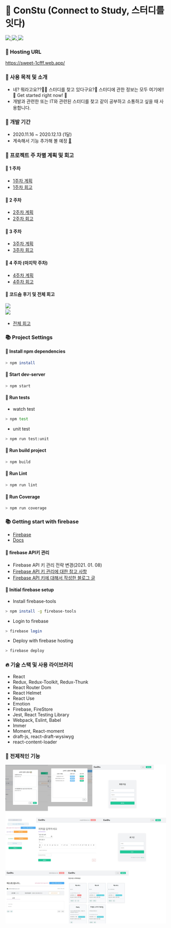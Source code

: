 
# 🌈 ConStu (Connect to Study, 스터디를 잇다)

<a href="https://github.com/CodeSoom/project-react-2-saseungmin/actions?query=workflow%3ACI">
  <img src="https://img.shields.io/github/workflow/status/CodeSoom/project-react-2-saseungmin/CI?label=CI&logo=GitHub&style=flat-square" />
</a>

<a href="https://github.com/CodeSoom/project-react-2-saseungmin/actions?query=workflow%3ACD">
  <img src="https://img.shields.io/github/workflow/status/CodeSoom/project-react-2-saseungmin/CD?label=build&logo=GitHub&style=flat-square" />
</a>

<a href="https://github.com/CodeSoom/project-react-2-saseungmin/issues">
  <img src="https://img.shields.io/github/issues/CodeSoom/project-react-2-saseungmin?style=flat-square" />
</a>

### 🚀 Hosting URL
https://sweet-1cfff.web.app/

### 🎈 사용 목적 및 소개
- 네? 뭐라고요??🙋‍♂️ 스터디를 찾고 있다구요?🤔 스터디에 관한 정보는 모두 여기에!! 🌈 Get started right now! 🚀
- 개발과 관련한 또는 IT와 관련된 스터디를 찾고 같이 공부하고 소통하고 싶을 때 사용합니다.

### 🎯 개발 기간
- 2020.11.16 ~ 2020.12.13 (1달)
- 계속해서 기능 추가해 볼 예정 [:link:](https://github.com/CodeSoom/project-react-2-saseungmin/issues/115)
### 🚀 프로젝트 주 차별 계획 및 회고
#### 🎯 1 주차
- [1주차 계획](https://github.com/CodeSoom/project-react-2-saseungmin/issues/1)
- [1주차 회고](https://github.com/saseungmin/codesoom_code_review_repository/tree/master/week_9)

#### 🎯 2 주차
- [2주차 계획](https://github.com/CodeSoom/project-react-2-saseungmin/issues/20)
- [2주차 회고](https://github.com/saseungmin/codesoom_code_review_repository/tree/master/week_10)

#### 🎯 3 주차
- [3주차 계획](https://github.com/CodeSoom/project-react-2-saseungmin/issues/44)
- [3주차 회고](https://github.com/saseungmin/codesoom_code_review_repository/tree/master/week_11)

#### 🎯 4 주차 (마지막 주차)
- [4주차 계획](https://github.com/CodeSoom/project-react-2-saseungmin/issues/77)
- [4주차 회고](https://github.com/saseungmin/codesoom_code_review_repository/tree/master/week_12)

#### 🎯 코드숨 후기 및 전체 회고

<a href="https://velog.io/@saseungmin/%EC%BD%94%EB%93%9C%EC%88%A8-2%EA%B8%B0-%EA%B7%B8-3%EB%8B%AC%EA%B0%84%EC%9D%98-%EC%97%AC%EC%A0%95">
  <img src="https://img.shields.io/badge/Velog: 코드숨 2기 그 3달간의 여정!-20c997?style=flat-square&logo=Vimeo&logoColor=white"/>
</a>

</br>

<a href="https://haranglog.tistory.com/23">
  <img src="https://img.shields.io/badge/Tistory: 코드숨 2기 그 3달간의 여정!-f76707?style=flat-square&logo=Blogger&logoColor=white"/>
</a>

- [전체 회고](https://github.com/saseungmin/codesoom_code_review_retrospective)

### 📚 Project Settings

#### 📢 Install npm dependencies

```bash
> npm install
```
#### 📢 Start dev-server

```bash
> npm start
```

#### 📢 Run tests

- watch test
```bash
> npm test
```

- unit test
```bash
> npm run test:unit
```

#### 📢 Run build project

```bash
> npm build
```

#### 📢 Run Lint

```bash
> npm run lint
```

#### 📢 Run Coverage

```bash
> npm run coverage
```

### 📚 Getting start with firebase
- [Firebase](https://firebase.google.com/)
- [Docs](https://firebase.google.com/docs/cli?hl=ko)

#### 📢 firebase API키 관리
- Firebase API 키 관리 전략 변경(2021. 01. 08)
- [Firebase API 키 관리에 대한 참고 사항](https://github.com/CodeSoom/project-react-2-saseungmin/issues/133)
- [Firebase API 키에 대해서 작성한 블로그 글](https://haranglog.tistory.com/25)

#### 📢 Initial firebase setup

- Install firebase-tools

```bash
> npm install -g firebase-tools
```

- Login to firebase

```bash
> firebase login
```

- Deploy with firebase hosting
```bash
> firebase deploy
```

### 🔥 기술 스택 및 사용 라이브러리
- React
- Redux, Redux-Toolkit, Redux-Thunk
- React Router Dom
- React Helmet
- React Use
- Emotion
- Firebase, FireStore
- Jest, React Testing Library
- Webpack, Eslint, Babel
- Immer
- Moment, React-moment
- draft-js, react-draft-wysiwyg
- react-content-loader
### 🦄 전제적인 기능

![전체 개인프로젝트 상태](./assets/img/전체%20개인프로젝트%20상태.jpg)